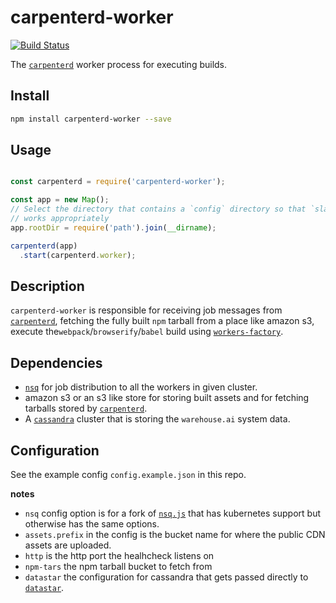 # carpenterd-worker

[![Build
Status](https://travis-ci.org/godaddy/carpenterd-worker.svg?branch=master)](https://travis-ci.org/godaddy/carpenterd-worker)

The [`carpenterd`][carpenterd] worker process for executing builds.

## Install

```sh
npm install carpenterd-worker --save
```

## Usage

```js

const carpenterd = require('carpenterd-worker');

const app = new Map();
// Select the directory that contains a `config` directory so that `slay-config`
// works appropriately
app.rootDir = require('path').join(__dirname);

carpenterd(app)
  .start(carpenterd.worker);

```

## Description

`carpenterd-worker` is responsible for receiving job messages from [`carpenterd`][carpenterd], fetching the fully built `npm` tarball from a place like amazon s3, execute the`webpack`/`browserify`/`babel` build using [`workers-factory`][workers-factory].

## Dependencies

- [`nsq`][nsq] for job distribution to all the workers in given cluster.
- amazon s3 or an s3 like store for storing built assets and for fetching tarballs stored by [`carpenterd`][carpenterd].
- A [`cassandra`][cassandra] cluster that is storing the `warehouse.ai` system data.


## Configuration

See the example config `config.example.json` in this repo.

**notes**
- `nsq` config option is for a fork of [`nsq.js`][nsq.js] that has kubernetes support but otherwise has the same options.
- `assets.prefix` in the config is the bucket name for where the public CDN assets are uploaded.
- `http` is the http port the healhcheck listens on
- `npm-tars` the npm tarball bucket to fetch from
- `datastar` the configuration for cassandra that gets passed directly to [`datastar`][datastar].

[carpenterd]: https://github.com/godaddy/carpenterd
[workers-factory]: https://github.com/warehouseai/workers-factory
[datastar]: https://github.com/godaddy/datastar
[nsq]: http://nsq.io
[cassandra]: http://cassandra.apache.org/
[nsq.js]: https://github.com/jcrugzz/nsq.js/tree/addr-modify

